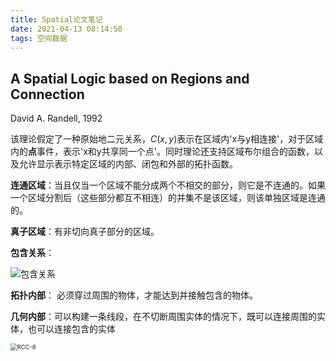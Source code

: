```yaml
---
title: Spatial论文笔记
date: 2021-04-13 08:14:50
tags: 空间数据
---
```


## A Spatial Logic based on Regions and Connection

David A. Randell, 1992

该理论假定了一种原始地二元关系，$C(x,y)$表示在区域内'x与y相连接'，对于区域内的**点**事件，表示'x和y共享同一个点'。同时理论还支持区域布尔组合的函数，以及允许显示表示特定区域的内部、闭包和外部的拓扑函数。

**连通区域**：当且仅当一个区域不能分成两个不相交的部分，则它是不连通的。如果一个区域分割后（这些部分都互不相连）的并集不是该区域，则该单独区域是连通的。 

**真子区域**：有非切向真子部分的区域。

**包含关系**：

![包含关系](https://tva1.sinaimg.cn/large/005SZbikgy1gpi653tbkwj30ic06jmyd.jpg)

**拓扑内部**： 必须穿过周围的物体，才能达到并接触包含的物体。

**几何内部**：可以构建一条线段，在不切断周围实体的情况下，既可以连接周围的实体，也可以连接包含的实体

<img src="https://tva1.sinaimg.cn/large/005SZbikgy1gpjgibn3jwj30ny0cc403.jpg" alt="RCC-8" style="zoom: 67%;" />

